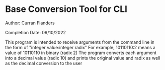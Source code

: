 # Base Conversion Tool for CLI

Author: Curran Flanders

Completion Date: 09/10/2022
 
This program is intended to receive arguments from the command line in the form of "integer value:integer radix"
For example, 10110110:2 means a value of 10110110 in binary (radix 2)
The program converts each argument into a decimal value (radix 10) and prints the original value and radix as well as
the decimal conversion to the user
